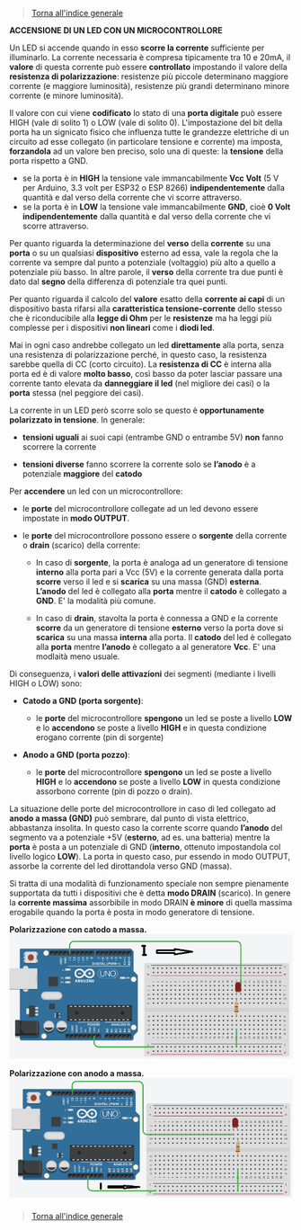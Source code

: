 


>[Torna all'indice generale](index.md)

**ACCENSIONE DI UN LED CON UN MICROCONTROLLORE**

Un LED si accende quando in esso **scorre la corrente** sufficiente per illuminarlo. La corrente necessaria è compresa tipicamente tra 10 e 20mA, il **valore** di questa corrente può essere **controllato** impostando il valore della **resistenza di polarizzazione**: resistenze più piccole determinano maggiore corrente (e maggiore luminosità), resistenze più grandi determinano minore corrente (e minore luminosità).

Il valore con cui viene **codificato** lo stato di una **porta digitale** può essere HIGH (vale di solito 1) o LOW (vale di solito 0). L'impostazione del bit della porta ha un signicato fisico che influenza tutte le grandezze elettriche di un circuito ad esse collegato (in particolare tensione e corrente) ma imposta, **forzandola** ad un valore ben preciso, solo una di queste: la **tensione** della porta rispetto a GND.
- se la porta è in **HIGH** la tensione vale immancabilmente **Vcc Volt** (5 V per Arduino, 3.3 volt per ESP32 o ESP 8266) **indipendentemente** dalla quantità e dal verso della corrente che vi scorre attraverso.
- se la porta è in **LOW** la tensione vale immancabilmente **GND**, cioè **0 Volt** **indipendentemente** dalla quantità e dal verso della corrente che vi scorre attraverso.

Per quanto riguarda la determinazione del **verso** della **corrente** su una **porta** o su un qualsiasi **dispositivo** esterno ad essa, vale la regola che la corrente va sempre dal punto a potenziale (voltaggio) più alto a quello a potenziale più basso. In altre parole, il **verso** della corrente tra due punti è dato dal **segno** della differenza di potenziale tra quei punti. 

Per quanto riguarda il calcolo del **valore** esatto della **corrente ai capi** di un dispositivo basta rifarsi alla **caratteristica tensione-corrente** dello stesso che è riconducibile alla **legge di Ohm** per le **resistenze** ma ha leggi più complesse per i dispositivi **non lineari** come i **diodi led**.

Mai in ogni caso andrebbe collegato un led **direttamente** alla porta, senza una resistenza di polarizzazione perché, in questo caso, la resistenza sarebbe quella di CC (corto circuito). La **resistenza di CC** è interna alla porta ed è di valore **molto basso**, così basso da poter lasciar passare una corrente tanto elevata da **danneggiare il led** (nel migliore dei casi) o la **porta** stessa (nel peggiore dei casi).

La corrente in un LED però scorre solo se questo è **opportunamente polarizzato in tensione**. In generale:

- **tensioni uguali** ai suoi capi (entrambe GND o entrambe 5V) **non** fanno scorrere la corrente

- **tensioni diverse** fanno scorrere la corrente solo se **l’anodo** è a potenziale **maggiore** del **catodo**

Per **accendere** un led con un microcontrollore:

- le **porte** del microcontrollore collegate ad un led devono essere impostate in **modo OUTPUT**.

- le **porte** del microcontrollore possono essere o **sorgente** della corrente o **drain** (scarico) della corrente:

    - In caso di **sorgente**, la porta è analoga ad un generatore di tensione **interno** alla porta pari a Vcc (5V) e la corrente generata dalla porta **scorre** verso il led e si **scarica** su una massa (GND) **esterna**. **L’anodo** del led è collegato alla **porta** mentre il **catodo** è collegato a **GND**. E' la modalità più comune.

    - In caso di **drain**, stavolta la porta è connessa a GND e la corrente **scorre** da un generatore di tensione **esterno** verso la porta dove si **scarica** su una massa **interna** alla porta. Il **catodo** del led è collegato alla **porta** mentre **l’anodo** è collegato a al generatore **Vcc**. E' una modlaità meno usuale.

Di conseguenza, i **valori delle attivazioni** dei segmenti (mediante i livelli HIGH o LOW) sono:

- **Catodo a GND (porta sorgente)**:

    - le **porte** del microcontrollore **spengono** un led se poste a livello **LOW** e lo **accendono** se poste a livello **HIGH** e in questa condizione erogano corrente (pin di sorgente)

- **Anodo a GND (porta pozzo)**:

    - le **porte** del microcontrollore **spengono** un led se poste a livello **HIGH** e lo **accendono** se poste a livello **LOW** in questa condizione assorbono corrente (pin di pozzo o drain).

La situazione delle porte del microcontrollore in caso di led collegato ad **anodo a massa (GND)** può sembrare, dal punto di vista elettrico, abbastanza insolita. In questo caso la corrente scorre quando **l’anodo** del segmento va a potenziale +5V (**esterno**, ad es. una batteria) mentre la **porta** è posta a un potenziale di GND (**interno**, ottenuto impostandola col livello logico **LOW**). La porta in questo caso, pur essendo in modo OUTPUT, assorbe la corrente del led dirottandola verso GND (massa). 

Si tratta di una modalità di funzionamento speciale non sempre pienamente supportata da tutti i dispositivi che è detta **modo DRAIN** (scarico). 
In genere la **corrente massima** assorbibile in modo DRAIN **è minore** di quella massima erogabile quando la porta è posta in modo generatore di tensione.

**Polarizzazione con catodo a massa.**
![Pulsanti](led1bis.png)

**Polarizzazione con anodo a massa.**
![Pulsanti](led2bis.png)

>[Torna all'indice generale](index.md)
<!--stackedit_data:
eyJoaXN0b3J5IjpbMTM3NzYzOTU4NF19
-->
